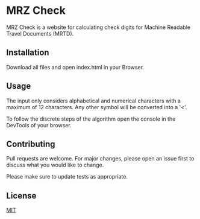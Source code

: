 # MRZ Check

MRZ Check is a website for calculating check digits for Machine Readable Travel Documents (MRTD).

## Installation

Download all files and open index.html in your Browser.

## Usage

The input only considers alphabetical and numerical characters with a maximum of 12 characters. Any other symbol will be converted into a '<'. 

To follow the discrete steps of the algorithm open the console in the DevTools of your browser. 


## Contributing
Pull requests are welcome. For major changes, please open an issue first to discuss what you would like to change.

Please make sure to update tests as appropriate.

## License
[MIT](https://choosealicense.com/licenses/mit/)
